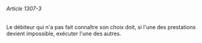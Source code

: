 ###### Article 1307-3

Le débiteur qui n'a pas fait connaître son choix doit, si l'une des prestations devient impossible, exécuter l'une des autres.

